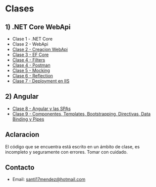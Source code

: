 # Clases

## 1) .NET Core WebApi
* Clase 1 - .NET Core
* Clase 2 - WebApi
* [Clase 2 - Creacion WebApi](/Clases/Clase%202%20-%20Creacion.md)
* [Clase 3 - EF Core](/Clases/Clase%203%20-%20EntityFrameworkCore.md)
* [Clase 4 - Filters](/Clases/Clase%204%20-%20Filters.md)
* [Clase 4 - Postman](/Clases/Clase%204%20-%20Postman.pdf)
* [Clase 5 - Mocking](/Clases/Clase%205%20-%20Mocking.md)
* [Clase 6 - Reflection](/Clases/Clase%206%20-%20Reflection.md)
* [Clase 7 - Deployment en IIS](/Clases/Clase%207%20-%20Deployment%20en%20IIS.md)
## 2) Angular
* [Clase 8 - Angular y las SPAs](/Clases/Clase%208%20-%20Angular%20y%20las%20SPAs.md)
* [Clase 9 - Componentes, Templates, Bootstrapping, Directivas, Data Binding y Pipes](/Clases/Clase%209%20-%20Componentes%20Templates%2C%20Bootstrapping%2C%20Directivas%20Data%20Binding%20y%20Pipes.md)

## Aclaracion
El código que se encuentra está escrito en un ámbito de clase, es incompleto y seguramente con errores. Tomar con cuidado.

## Contacto
* Email: [santi17mendez@hotmail.com](mailto:santi17mendez@hotmail.com)
